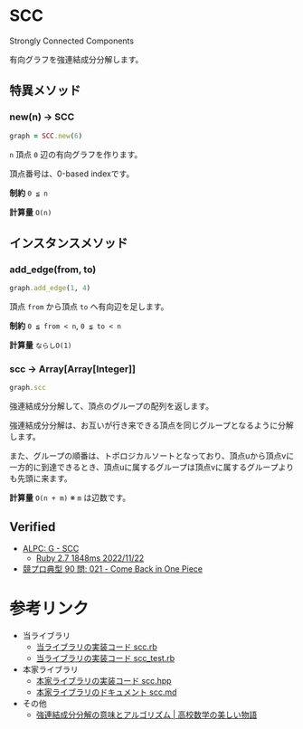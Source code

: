 # SCC

Strongly Connected Components

有向グラフを強連結成分分解します。

## 特異メソッド

### new(n) -> SCC

```ruby
graph = SCC.new(6)
```

`n` 頂点 `0` 辺の有向グラフを作ります。

頂点番号は、0-based indexです。

**制約** `0 ≦ n`

**計算量** `O(n)`

## インスタンスメソッド

### add_edge(from, to)

```ruby
graph.add_edge(1, 4)
```

頂点 `from` から頂点 `to` へ有向辺を足します。

**制約** `0 ≦ from < n`, `0 ≦ to < n`

**計算量** `ならしO(1)`

### scc -> Array[Array[Integer]]

```ruby
graph.scc
```

強連結成分分解して、頂点のグループの配列を返します。

強連結成分分解は、お互いが行き来できる頂点を同じグループとなるように分解します。

また、グループの順番は、トポロジカルソートとなっており、頂点uから頂点vに一方的に到達できるとき、頂点uに属するグループは頂点vに属するグループよりも先頭に来ます。

**計算量** `O(n + m)` ※ `m` は辺数です。

## Verified

- [ALPC: G \- SCC](https://atcoder.jp/contests/practice2/tasks/practice2_g)  
  - [Ruby 2.7 1848ms 2022/11/22](https://atcoder.jp/contests/practice2/submissions/36708506)
- [競プロ典型 90 問: 021 - Come Back in One Piece](https://atcoder.jp/contests/typical90/tasks/typical90_u)

# 参考リンク

- 当ライブラリ
  - [当ライブラリの実装コード scc\.rb](https://github.com/universato/ac-library-rb/blob/master/lib/scc.rb)
  - [当ライブラリの実装コード scc_test\.rb](https://github.com/universato/ac-library-rb/blob/master/test/scc_test.rb)
- 本家ライブラリ
  - [本家ライブラリの実装コード scc\.hpp](https://github.com/atcoder/ac-library/blob/master/atcoder/scc.hpp)
  - [本家ライブラリのドキュメント scc\.md](https://github.com/atcoder/ac-library/blob/master/document_ja/scc.md)
- その他
  - [強連結成分分解の意味とアルゴリズム \| 高校数学の美しい物語](https://mathtrain.jp/kyorenketsu)
